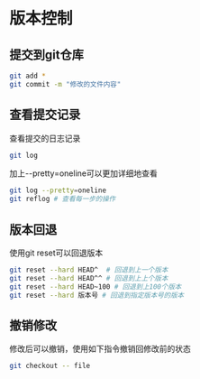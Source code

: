 # 版本控制

## 提交到git仓库

```bash
git add *
git commit -m "修改的文件内容"
```

## 查看提交记录

查看提交的日志记录

```bash
git log
```

加上--pretty=oneline可以更加详细地查看

```bash
git log --pretty=oneline
git reflog # 查看每一步的操作
```

## 版本回退

使用git reset可以回退版本

```bash
git reset --hard HEAD^  # 回退到上一个版本
git reset --hard HEAD^^ # 回退到上上个版本
git reset --hard HEAD~100 # 回退到上100个版本
git reset --hard 版本号 # 回退到指定版本号的版本
```

## 撤销修改

修改后可以撤销，使用如下指令撤销回修改前的状态

```bash
git checkout -- file
```

